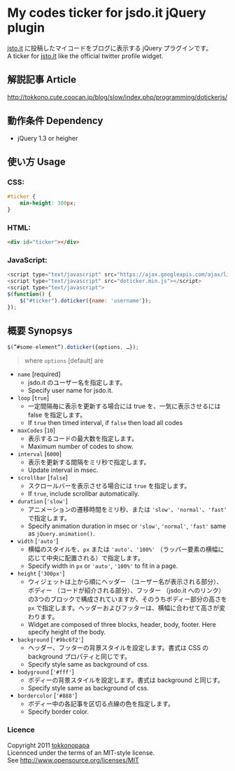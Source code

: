# My codes ticker for jsdo.it jQuery plugin
[jsto.it](http://jsdo.it/) に投稿したマイコードをブログに表示する jQuery プラグインです。  
A ticker for [jsto.it](http://jsdo.it/) like the official twitter profile widget.

## 解説記事 Article
http://tokkono.cute.coocan.jp/blog/slow/index.php/programming/dotickerjs/

## 動作条件 Dependency
* jQuery 1.3 or heigher

## 使い方 Usage
### CSS:
``` css
#ticker {
	min-height: 300px;
}
```
### HTML:
``` html
<div id="ticker"></div>
```
### JavaScript:
``` javascript
<script type="text/javascript" src="https://ajax.googleapis.com/ajax/libs/jquery/1.6.4/jquery.min.js"></script>
<script type="text/javascript" src="doticker.min.js"></script>
<script type="text/javascript">
$(function() {
	$("#ticker").doticker({name: 'username'});
});
```

## 概要 Synopsys
``` javascript
$(”#some-element”).doticker({options, …});
```
> where `options` [default] are
* `name` [required]
	- jsdo.it のユーザー名を指定します。
	- Specify user name for jsdo.it.
* `loop` [`true`]
	- 一定間隔毎に表示を更新する場合には true を、一気に表示させるには false を指定します。
	- If `true` then timed interval, if `false` then load all codes
* `maxCodes` [`10`]
	- 表示するコードの最大数を指定します。
	- Maximum number of codes to show.
* `interval` [`6000`]
	- 表示を更新する間隔をミリ秒で指定します。
	- Update interval in msec.
* `scrollbar` [`false`]
	- スクロールバーを表示させる場合には `true` を指定します。
	- If `true`, include scrollbar automatically.
* `duration` [`'slow'`]
	- アニメーションの遷移時間をミリ秒、または `'slow'`、`'normal'`、`'fast'` で指定します。
	- Specify animation duration in msec or `'slow'`, `'normal'`, `'fast'` same as `jQuery.animation()`.
* `width` [`'auto'`]
	- 横幅のスタイルを、`px` または `'auto'`、`'100%'` （ラッパー要素の横幅に応じて中央に配置される）で指定します。
	- Specify width in `px` or `'auto'`, `'100%'` to fit in a page.
* `height` [`'300px'`]
	- ウィジェットは上から順にヘッダー （ユーザー名が表示される部分）、ボディー （コードが紹介される部分）、フッター （jsdo.it へのリンク） の3つのブロックで構成されていますが、そのうちボディー部分の高さを `px` で指定します。ヘッダーおよびフッターは、横幅に合わせて高さが変わります。
	- Widget are composed of three blocks, header, body, footer. Here specify height of the body.
* `background` [`'#9bc6f2'`]
	- ヘッダー、フッターの背景スタイルを設定します。書式は CSS の background プロパティと同じです。
	- Specify style same as background of css.
* `bodyground` [`'#fff'`]
	- ボディーの背景スタイルを設定します。書式は background と同じす。
	- Specify style same as background of css.
* `bordercolor` [`'#888'`]
	- ボディー中の各記事を区切る点線の色を指定します。
	- Specify border color.

### Licence
Copyright 2011 [tokkonopapa](http://tokkono.cute.coocan.jp/blog/slow/)  
Licennced under the terms of an MIT-style license.  
See http://www.opensource.org/licenses/MIT